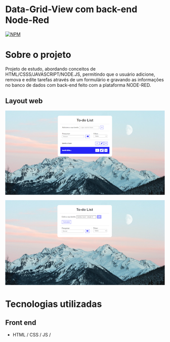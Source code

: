 # Data-Grid-View com back-end Node-Red
[![NPM](https://img.shields.io/npm/l/react)](https://github.com/icaro9293/DGV-node-red/blob/main/ss1.png) 

# Sobre o projeto

Projeto de estudo, abordando conceitos de HTML/CSSS/JAVASCRIPT/NODE.JS, permitindo que o usuário adicione, remova e edite tarefas através de um formulário e gravando as informações no banco de dados com back-end feito com a plataforma NODE-RED.

## Layout web
![Web 1](https://github.com/icaro9293/To-Do-List/blob/main/img/desktop1.png?raw=true)

![Web 2](https://github.com/icaro9293/To-Do-List/blob/main/img/desktop2.png?raw=true)


# Tecnologias utilizadas
## Front end
- HTML / CSS / JS /

